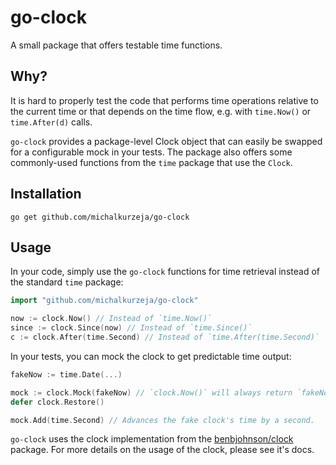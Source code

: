 # go-clock
A small package that offers testable time functions.

## Why?
It is hard to properly test the code that performs time operations relative to the current time
or that depends on the time flow, e.g. with `time.Now()` or `time.After(d)` calls.

`go-clock` provides a package-level Clock object that can easily be swapped for a configurable mock in your tests.
The package also offers some commonly-used functions from the `time` package that use the `Clock`.

## Installation
```shell script
go get github.com/michalkurzeja/go-clock
```

## Usage
In your code, simply use the `go-clock` functions for time retrieval instead of the standard `time` package:

```go
import "github.com/michalkurzeja/go-clock"

now := clock.Now() // Instead of `time.Now()`
since := clock.Since(now) // Instead of `time.Since()`
c := clock.After(time.Second) // Instead of `time.After(time.Second)`
```

In your tests, you can mock the clock to get predictable time output:

```go
fakeNow := time.Date(...)

mock := clock.Mock(fakeNow) // `clock.Now()` will always return `fakeNow` time.
defer clock.Restore()

mock.Add(time.Second) // Advances the fake clock's time by a second.
```

`go-clock` uses the clock implementation from the [benbjohnson/clock](https://github.com/benbjohnson/clock) package.
For more details on the usage of the clock, please see it's docs.
